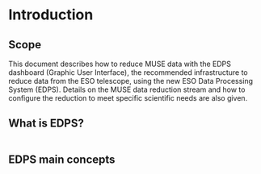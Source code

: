 # Introduction

## Scope

This document describes how to reduce MUSE data with the EDPS dashboard (Graphic User
Interface), the recommended infrastructure to reduce data from the ESO
telescope, using the new ESO Data Processing System (EDPS).
Details on the MUSE data reduction stream and how to configure the reduction to meet 
specific scientific needs are also given.

## What is EDPS?

```{include} ../common/what_is_edps.md
```

## EDPS main concepts

```{include} ../common/main_concepts.md
```